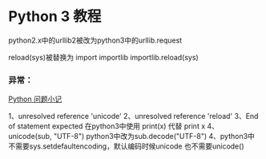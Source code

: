 Python 3 教程
============
python2.x中的urllib2被改为python3中的urllib.request

reload(sys)被替换为
import importlib
importlib.reload(sys)

### 异常：
[Python 问题小记](https://blog.csdn.net/u014001964/article/details/82262292)

1、unresolved reference 'unicode'
2、unresolved reference 'reload'
3、End of statement expected
在python3中使用 print(x) 代替 print x
4、unicode(sub, "UTF-8")
python3中改为sub.decode("UTF-8") 
4、python3中不需要sys.setdefaultencoding，默认编码时候unicode
也不需要unicode()